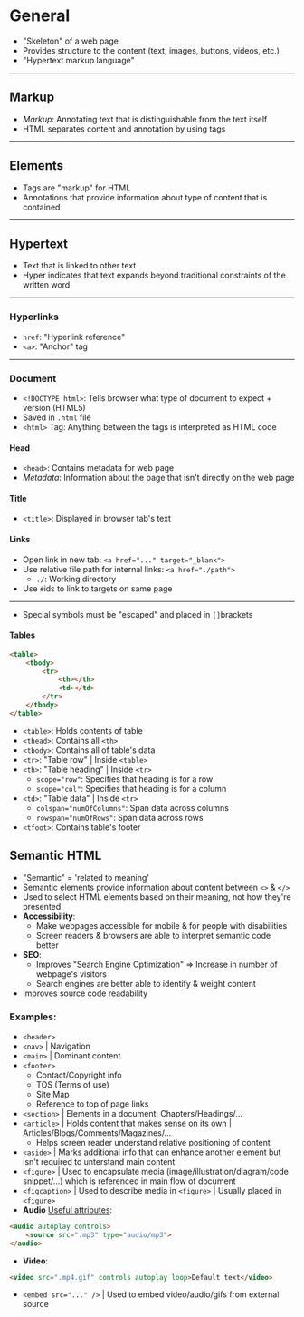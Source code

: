 # General
- "Skeleton" of a web page
- Provides structure to the content (text, images, buttons, videos, etc.)
- "Hypertext markup language"
---
## Markup
- *Markup*: Annotating text that is distinguishable from the text itself
- HTML separates content and annotation by using tags
---
## Elements
- Tags are "markup" for HTML
- Annotations that provide information about type of content that is contained
---
## Hypertext
- Text that is linked to other text
- Hyper indicates that text expands beyond traditional constraints of the written word
---
### Hyperlinks
- `href`: "Hyperlink reference"
- `<a>`: "Anchor" tag
---
### Document
- `<!DOCTYPE html>`: Tells browser what type of document to expect + version (HTML5)
- Saved in `.html` file
- `<html>` Tag: Anything between the tags is interpreted as HTML code
#### Head
- `<head>`: Contains metadata for web page
- *Metadata*: Information about the page that isn't directly on the web page
#### Title
- `<title>`: Displayed in browser tab's text
#### Links
- Open link in new tab: `<a href="..." target="_blank">`
- Use relative file path for internal links: `<a href="./path">`
	- `./`: Working directory
- Use `#`ids to link to targets on same page
---
- Special symbols must be "escaped" and placed in `[]`brackets
#### Tables
```html
<table>
	<tbody>
		<tr>
			<th></th>
			<td></td>
		</tr>
	</tbody>
</table>
```
- `<table>`: Holds contents of table
- `<thead>`: Contains all `<th>`
- `<tbody>`: Contains all of table's data
- `<tr>`: "Table row" | Inside `<table>`
- `<th>`: "Table heading" | Inside `<tr>`
	- `scope="row"`: Specifies that heading is for a row
	- `scope="col"`: Specifies that heading is for a column
- `<td>`: "Table data" | Inside `<tr>`
	- `colspan="numOfColumns"`: Span data across columns
	- `rowspan="numOfRows"`: Span data across rows
- `<tfoot>`: Contains table's footer
## Semantic HTML
- "Semantic" = 'related to meaning'
- Semantic elements provide information about content between `<>` & `</>`
- Used to select HTML elements based on their meaning, not how they're presented
- **Accessibility**:
	- Make webpages accessible for mobile & for people with disabilities
	- Screen readers & browsers are able to interpret semantic code better
- **SEO**:
	- Improves "Search Engine Optimization" => Increase in number of webpage's visitors
	- Search engines are better able to identify & weight content
- Improves source code readability
### Examples:
- `<header>`
- `<nav>` | Navigation
- `<main>` | Dominant content
- `<footer>`
	- Contact/Copyright info
	- TOS (Terms of use)
	- Site Map
	- Reference to top of page links
- `<section>` | Elements in a document: Chapters/Headings/...
- `<article>` | Holds content that makes sense on its own | Articles/Blogs/Comments/Magazines/...
	- Helps screen reader understand relative positioning of content
- `<aside>` | Marks additional info that can enhance another element but isn't required to unterstand main content
- `<figure>` | Used to encapsulate media (image/illustration/diagram/code snippet/...) which is referenced in main flow of document
- `<figcaption>` | Used to describe media in `<figure>` | Usually placed in `<figure>`
- **Audio** [Useful attributes](https://developer.mozilla.org/en-US/docs/Web/HTML/Element/audio#Attributes):
```html
<audio autoplay controls>
	<source src=".mp3" type="audio/mp3">
</audio>
```
- **Video**:
```html
<video src=".mp4.gif" controls autoplay loop>Default text</video>
```
- `<embed src="..." />` | Used to embed video/audio/gifs from external source